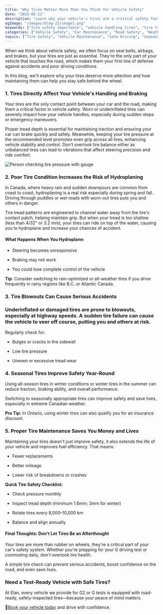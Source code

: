 ```yaml
---
title: "Why Tires Matter More Than You Think for Vehicle Safety"
date: "2025-05-11"
description: "Learn why your vehicle's tires are a critical safety feature that deserves more attention. From improved handling to preventing hydroplaning and blowouts, discover how proper tire maintenance can save you money and potentially lives."
ogImage: "/images/blog-23/image1.png"
keywords: ["tire safety importance", "vehicle handling tires", "tire tread depth", "hydroplaning prevention", "tire blowout risks", "seasonal tire changes", "winter tire benefits", "tire pressure maintenance", "Canadian driving safety", "tire rotation schedule", "all-season vs winter tires", "tire wear patterns", "vehicle stability tires", "braking distance tires", "tire safety checklist", "fuel efficiency tires", "Ontario winter tire discount", "driving test vehicle tires", "tire sidewall damage", "road safety tires"]
categories: ["Vehicle Safety", "Car Maintenance", "Road Safety", "Weather Driving"]
topics: ["Tire Safety", "Vehicle Maintenance", "Safe Driving", "Seasonal Preparation"]
---
```



When we think about vehicle safety, we often focus on seat belts, airbags, and brakes, but your tires are just as essential. They're the only part of your vehicle that touches the road, which makes them your first line of defense against accidents and poor driving conditions.

In this blog, we'll explore why your tires deserve more attention and how maintaining them can help you stay safe behind the wheel.

### **1\. Tires Directly Affect Your Vehicle's Handling and Braking**

Your tires are the only contact point between your car and the road, making them a critical factor in vehicle safety. Worn or underinflated tires can severely impact how your vehicle handles, especially during sudden stops or emergency maneuvers.

Proper tread depth is essential for maintaining traction and ensuring your car can brake quickly and safely. Meanwhile, keeping your tire pressure at the recommended level promotes even grip across all tires, enhancing vehicle stability and control. Don't overlook tire balance either as unbalanced tires can lead to vibrations that affect steering precision and ride comfort.

![Person checking tire pressure with gauge](https://media.istockphoto.com/id/540718950/photo/close-up-of-hand-holding-pressure-gauge-for-car-tyre.jpg?s=612x612&w=0&k=20&c=sqPotYBpBDinJhFg6aFJbs289w1eh5oDKq_wCs7eXNY=)

### **2\. Poor Tire Condition Increases the Risk of Hydroplaning** 

In Canada, where heavy rain and sudden downpours are common from coast to coast, hydroplaning is a real risk especially during spring and fall. Driving through puddles or wet roads with worn-out tires puts you and others in danger.

Tire tread patterns are engineered to channel water away from the tire's contact patch, helping maintain grip. But when your tread is too shallow (less than 4/32" or 3.2 mm), your tires can ride on top of the water, causing you to hydroplane and increase your chances of accident. 

#### **What Happens When You Hydroplane:**

* Steering becomes unresponsive

* Braking may not work

* You could lose complete control of the vehicle

**Tip**: Consider switching to rain-optimized or all-weather tires if you drive frequently in rainy regions like B.C. or Atlantic Canada.

### **3\. Tire Blowouts Can Cause Serious Accidents**

### Underinflated or damaged tires are prone to blowouts, especially at highway speeds. A sudden tire failure can cause the vehicle to veer off course, putting you and others at risk.

Regularly check for:

* Bulges or cracks in the sidewall

* Low tire pressure

* Uneven or excessive tread wear

### **4\. Seasonal Tires Improve Safety Year-Round**

Using all-season tires in winter conditions or winter tires in the summer can reduce traction, braking ability, and overall performance.

Switching to seasonally appropriate tires can improve safety and save lives, especially in extreme Canadian weather.

**Pro Tip:** In Ontario, using winter tires can also qualify you for an insurance discount.

### **5\. Proper Tire Maintenance Saves You Money and Lives**

Maintaining your tires doesn't just improve safety, it also extends the life of your vehicle and improves fuel efficiency. That means:

* Fewer replacements

* Better mileage

* Lower risk of breakdowns or crashes

**Quick Tire Safety Checklist:**

- Check pressure monthly

- Inspect tread depth (minimum 1.6mm; 3mm for winter)

- Rotate tires every 8,000–10,000 km

- Balance and align annually

#### **Final Thoughts: Don't Let Tires Be an Afterthought**

Your tires are more than rubber on wheels, they're a critical part of your car's safety system. Whether you're prepping for your G driving test or commuting daily, don't overlook tire health.

A simple tire check can prevent serious accidents, boost confidence on the road, and even save lives.

### **Need a Test-Ready Vehicle with Safe Tires?**

At Elan, every vehicle we provide for G2 or G tests is equipped with road-ready, safety-inspected tires—because your peace of mind matters.

🚙[Book your vehicle today](http://elanroadtestrental.ca) and drive with confidence.